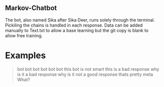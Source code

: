 ## Markov-Chatbot

The bot, also named Sika after Sika Deer, runs solely through the terminal. Pickiling the chains is handled in each response. Data can be added manually to Text.txt to allow a base learning but the git copy is blank to allow free training.

# Examples 

> bot
bot 
> bot
bot 
> bot
bot 
> this bot is not smart
this is a bad response
> why is it a bad response
why is it not a good response
> thats pretty meta
What?
